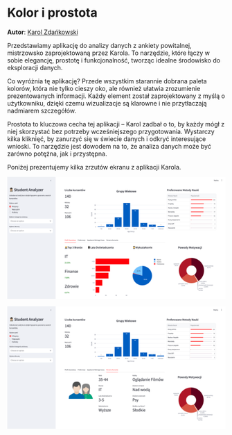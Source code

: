 
# Kolor i prostota

**Autor**: [Karol Zdańkowski](/od-zera-do-ai-portfolio/uczestnicy/karol_zdankowski)

Przedstawiamy aplikację do analizy danych z ankiety powitalnej, mistrzowsko zaprojektowaną przez Karola. To narzędzie, które łączy w sobie elegancję, prostotę i funkcjonalność, tworząc idealne środowisko do eksploracji danych.

Co wyróżnia tę aplikację? Przede wszystkim starannie dobrana paleta kolorów, która nie tylko cieszy oko, ale również ułatwia zrozumienie prezentowanych informacji. Każdy element został zaprojektowany z myślą o użytkowniku, dzięki czemu wizualizacje są klarowne i nie przytłaczają nadmiarem szczegółów.

Prostota to kluczowa cecha tej aplikacji – Karol zadbał o to, by każdy mógł z niej skorzystać bez potrzeby wcześniejszego przygotowania. Wystarczy kilka kliknięć, by zanurzyć się w świecie danych i odkryć interesujące wnioski. To narzędzie jest dowodem na to, że analiza danych może być zarówno potężna, jak i przystępna.

Poniżej prezentujemy kilka zrzutów ekranu z aplikacji Karola.

![](./professional_profile.png)

![](./persona.png)
